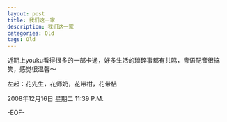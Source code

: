 ```yaml
---
layout: post
title: 我们这一家
description: 我们这一家
categories: Old
tags: Old
---
```

近期上youku看得很多的一部卡通，好多生活的琐碎事都有共鸣，粤语配音很搞笑，感觉很温馨～

左起：花先生，花师奶，花带柑，花带桔

2008年12月16日 星期二  11:39 P.M.

-EOF-